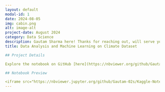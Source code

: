 ```yaml
---
layout: default
modal-id: 1
date: 2024-08-05
img: cabin.png
alt: image-alt
project-date: August 2024
category: Data Science
description: Gautam Sharma here! Thanks for reaching out, will serve you very soon. Thanks :)
title: Data Analysis and Machine Learning on Climate Dataset

## Project Details

Explore the notebook on GitHub [here](https://nbviewer.org/github/Gautam-02s/Kaggle-Notebooks/blob/main/climate-change.ipynb).

## Notebook Preview

<iframe src="https://nbviewer.jupyter.org/github/Gautam-02s/Kaggle-Notebooks/blob/main/climate-change.ipynb" width="100%" height="600px"></iframe>
---
```


